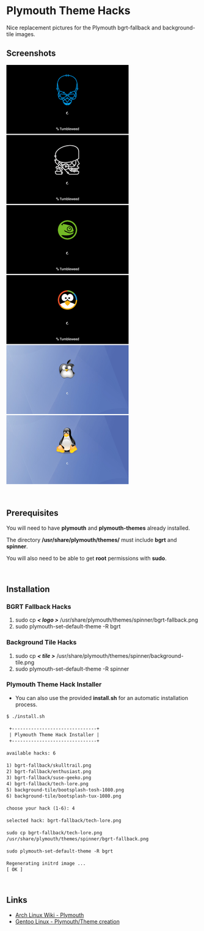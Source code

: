# Plymouth Theme Hacks

Nice replacement pictures for the Plymouth bgrt-fallback and background-tile images.

## Screenshots

![Enthusiast](screenshot/screenshot-nuc.png)
![Skulltrail](screenshot/screenshot-skull.png)
![SuSE Geeko](screenshot/screenshot-suse.png)
![Tech Lore](screenshot/screenshot-tech.png)
![Silent Tosh](screenshot/screenshot-tosh.png)
![Silent Tux](screenshot/screenshot-tux.png)

&#160;

## Prerequisites

You will need to have **plymouth** and **plymouth-themes** already installed.

The directory **/usr/share/plymouth/themes/** must include **bgrt** and **spinner**.

You will also need to be able to get **root** permissions with **sudo**.

&#160;

## Installation

### BGRT Fallback Hacks
1. sudo cp ***< logo >*** /usr/share/plymouth/themes/spinner/bgrt-fallback.png
2. sudo plymouth-set-default-theme -R bgrt

### Background Tile Hacks
1. sudo cp ***< tile >*** /usr/share/plymouth/themes/spinner/background-tile.png
2. sudo plymouth-set-default-theme -R spinner


### Plymouth Theme Hack Installer

* You can also use the provided **install.sh** for an automatic installation process.

```
$ ./install.sh

 +-------------------------------+
 | Plymouth Theme Hack Installer |
 +-------------------------------+

available hacks: 6

1) bgrt-fallback/skulltrail.png
2) bgrt-fallback/enthusiast.png
3) bgrt-fallback/suse-geeko.png
4) bgrt-fallback/tech-lore.png
5) background-tile/bootsplash-tosh-1080.png
6) background-tile/bootsplash-tux-1080.png

choose your hack (1-6): 4

selected hack: bgrt-fallback/tech-lore.png

sudo cp bgrt-fallback/tech-lore.png /usr/share/plymouth/themes/spinner/bgrt-fallback.png

sudo plymouth-set-default-theme -R bgrt

Regenerating initrd image ...
[ OK ]

```

&#160;

## Links
* [Arch Linux Wiki - Plymouth](https://wiki.archlinux.org/title/Plymouth)
* [Gentoo Linux - Plymouth/Theme creation](https://wiki.gentoo.org/wiki/Plymouth/Theme_creation)
